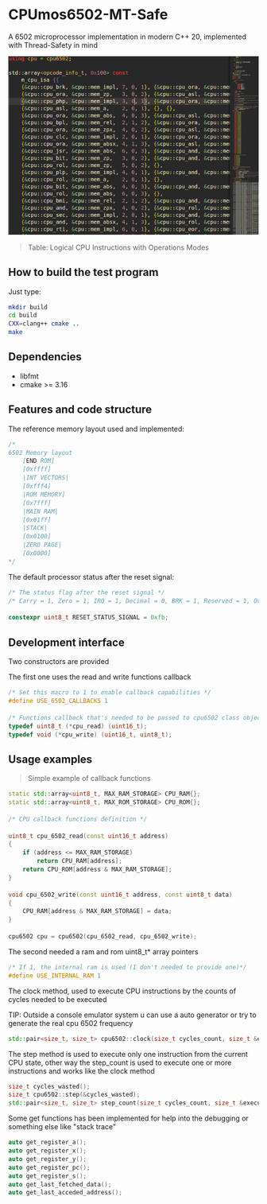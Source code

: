# CPUmos6502-MT-Safe

A 6502 microprocessor implementation in modern C++ 20, implemented with Thread-Safety in mind

![Image](assets/table.png)
> Table: Logical CPU Instructions with Operations Modes

## How to build the test program

Just type:

~~~bash
mkdir build
cd build
CXX=clang++ cmake ..
make
~~~

## Dependencies

- libfmt
- cmake >= 3.16

## Features and code structure

The reference memory layout used and implemented:

~~~c++
/*
6502 Memory layout
    [END ROM]
    [0xffff]
    |INT VECTORS|
    [0xfff4]
    |ROM MEMORY]
    [0x7fff]
    |MAIN RAM|
    [0x01ff]
    |STACK|
    [0x0100]
    |ZERO PAGE|
    [0x0000]
*/
~~~

The default processor status after the reset signal:

~~~c++
/* The status flag after the reset signal */
/* Carry = 1, Zero = 1, IRQ = 1, Decimal = 0, BRK = 1, Reserved = 1, Overflow = 1, Negative = 1 */

constexpr uint8_t RESET_STATUS_SIGNAL = 0xfb;
~~~

## Development interface

Two constructors are provided

The first one uses the read and write functions callback

~~~c++
/* Set this macro to 1 to enable callback capabilities */
#define USE_6502_CALLBACKS 1

/* Functions callback that's needed to be passed to cpu6502 class object */
typedef uint8_t (*cpu_read) (uint16_t);
typedef void (*cpu_write) (uint16_t, uint8_t);
~~~

## Usage examples

> Simple example of callback functions

~~~c++
static std::array<uint8_t, MAX_RAM_STORAGE> CPU_RAM{};
static std::array<uint8_t, MAX_ROM_STORAGE> CPU_ROM{};

/* CPU callback functions definition */

uint8_t cpu_6502_read(const uint16_t address)
{
    if (address <= MAX_RAM_STORAGE)
        return CPU_RAM[address];
    return CPU_ROM[address & MAX_RAM_STORAGE];
}

void cpu_6502_write(const uint16_t address, const uint8_t data)
{
    CPU_RAM[address & MAX_RAM_STORAGE] = data;
}

cpu6502 cpu = cpu6502(cpu_6502_read, cpu_6502_write);
~~~

The second needed a ram and rom uint8_t* array pointers

~~~c++
/* If 1, the internal ram is used (I don't needed to provide one)*/
#define USE_INTERNAL_RAM 1
~~~

The clock method, used to execute CPU instructions by the counts of cycles needed to be executed

TIP: Outside a console emulator system u can use a auto generator or try to generate the real cpu 6502 frequency

~~~c++
std::pair<size_t, size_t> cpu6502::clock(size_t cycles_count, size_t &executed_cycles)
~~~

The step method is used to execute only one instruction from the current CPU state, other way the step_count is used to execute one or more instructions and works like the clock method

~~~c++
size_t cycles_wasted();
size_t cpu6502::step(&cycles_wasted);
std::pair<size_t, size_t> step_count(size_t cycles_count, size_t &executed_cycles);
~~~

Some get functions has been implemented for help into the debugging or something else like "stack trace"

~~~c++
auto get_register_a();
auto get_register_x();
auto get_register_y();
auto get_register_pc();
auto get_register_s();
auto get_last_fetched_data();
auto get_last_acceded_address();
~~~
